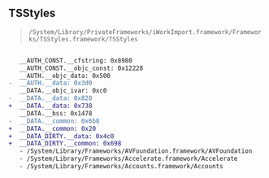 ## TSStyles

> `/System/Library/PrivateFrameworks/iWorkImport.framework/Frameworks/TSStyles.framework/TSStyles`

```diff

   __AUTH_CONST.__cfstring: 0x8980
   __AUTH_CONST.__objc_const: 0x12228
   __AUTH.__objc_data: 0x500
-  __AUTH.__data: 0x3d0
   __DATA.__objc_ivar: 0xc0
-  __DATA.__data: 0x828
+  __DATA.__data: 0x738
   __DATA.__bss: 0x1478
-  __DATA.__common: 0x6b8
+  __DATA.__common: 0x20
+  __DATA_DIRTY.__data: 0x4c0
+  __DATA_DIRTY.__common: 0x698
   - /System/Library/Frameworks/AVFoundation.framework/AVFoundation
   - /System/Library/Frameworks/Accelerate.framework/Accelerate
   - /System/Library/Frameworks/Accounts.framework/Accounts

```
